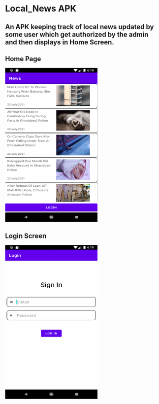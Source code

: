 # Local_News APK
## An APK keeping track of local news updated by some user which get authorized by the admin and then displays in Home Screen. 

## Home Page
<img src="https://github.com/Shubh786Shivam/Local_News/blob/master/images/Screenshot_1627389609.png" width="300" height="500" />

## Login Screen
<img src="https://github.com/Shubh786Shivam/Local_News/blob/master/images/Screenshot_1627389615.png" width="300" height="500" />

